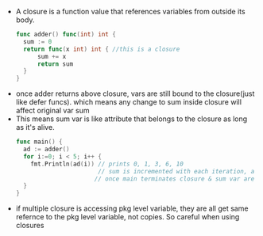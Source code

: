 - A closure is a function value that references variables from outside its body.  
  ```go
  func adder() func(int) int {
	sum := 0
	return func(x int) int { //this is a closure
		sum += x
		return sum
	}
  }
  ```
- once adder returns above closure, vars are still bound to the closure(just like defer funcs). which means any change to sum inside closure will affect original var sum
- This means sum var is like attribute that belongs to the closure as long as it's alive.    
  ```go
  func main() {
    ad := adder()
    for i:=0; i < 5; i++ {
      fmt.Println(ad(i)) // prints 0, 1, 3, 6, 10
                         // sum is incremented with each iteration, and its alive as long as closure is present
                        // once main terminates closure & sum var are both gone
    }   
  }                
  ```
- if multiple closure is accessing pkg level variable, they are all get same refernce to the pkg level variable, not copies. So careful when using closures